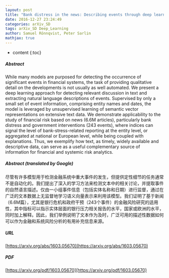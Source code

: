 ```yaml
---
layout: post
title: "Bank distress in the news: Describing events through deep learning"
date: 2016-12-27 23:24:49
categories: arXiv_SD
tags: arXiv_SD Deep_Learning
author: Samuel Rönnqvist, Peter Sarlin
mathjax: true
---
```


* content
{:toc}

##### Abstract
While many models are purposed for detecting the occurrence of significant events in financial systems, the task of providing qualitative detail on the developments is not usually as well automated. We present a deep learning approach for detecting relevant discussion in text and extracting natural language descriptions of events. Supervised by only a small set of event information, comprising entity names and dates, the model is leveraged by unsupervised learning of semantic vector representations on extensive text data. We demonstrate applicability to the study of financial risk based on news (6.6M articles), particularly bank distress and government interventions (243 events), where indices can signal the level of bank-stress-related reporting at the entity level, or aggregated at national or European level, while being coupled with explanations. Thus, we exemplify how text, as timely, widely available and descriptive data, can serve as a useful complementary source of information for financial and systemic risk analytics.

##### Abstract (translated by Google)
尽管有许多模型用于检测金融系统中重大事件的发生，但提供定性细节的任务通常不是自动化的。我们提出了深入的学习方法来检测文本中的相关讨论，并提取事件的自然语言描述。仅由一小组事件信息（包括实体名称和日期）进行监督，通过在广泛的文本数据上无监督地学习语义向量表示来利用该模型。我们证明了基于新闻（6.6M篇），尤其是银行危机和政府干预（243个事件）的金融风险研究的适用性，其中指标可以指示实体层面的银行压力相关报告的水平，国家或欧洲的水平，同时加上解释。因此，我们举例说明了文本作为及时，广泛可用的描述性数据如何可以作为金融和系统风险分析的有用补充信息来源。

##### URL
[https://arxiv.org/abs/1603.05670](https://arxiv.org/abs/1603.05670)

##### PDF
[https://arxiv.org/pdf/1603.05670](https://arxiv.org/pdf/1603.05670)

